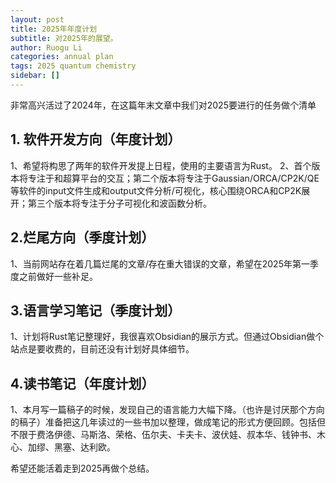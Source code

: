 ```yaml
---
layout: post
title: 2025年年度计划
subtitle: 对2025年的展望。
author: Ruogu Li
categories: annual plan
tags: 2025 quantum chemistry
sidebar: []
---
```


非常高兴活过了2024年，在这篇年末文章中我们对2025要进行的任务做个清单

## 1. 软件开发方向（年度计划）
1、希望将构思了两年的软件开发提上日程，使用的主要语言为Rust。
2、首个版本将专注于和超算平台的交互；第二个版本将专注于Gaussian/ORCA/CP2K/QE等软件的input文件生成和output文件分析/可视化，核心围绕ORCA和CP2K展开；第三个版本将专注于分子可视化和波函数分析。

## 2.烂尾方向（季度计划）
1、当前网站存在着几篇烂尾的文章/存在重大错误的文章，希望在2025年第一季度之前做好一些补足。

## 3.语言学习笔记（季度计划）
1、计划将Rust笔记整理好，我很喜欢Obsidian的展示方式。但通过Obsidian做个站点是要收费的，目前还没有计划好具体细节。

## 4.读书笔记（年度计划）
1、本月写一篇稿子的时候，发现自己的语言能力大幅下降。（也许是讨厌那个方向的稿子）准备把这几年读过的一些书加以整理，做成笔记的形式方便回顾。包括但不限于费洛伊德、马斯洛、荣格、伍尔夫、卡夫卡、波伏娃、叔本华、钱钟书、木心、加缪、黑塞、达利欧。

希望还能活着走到2025再做个总结。